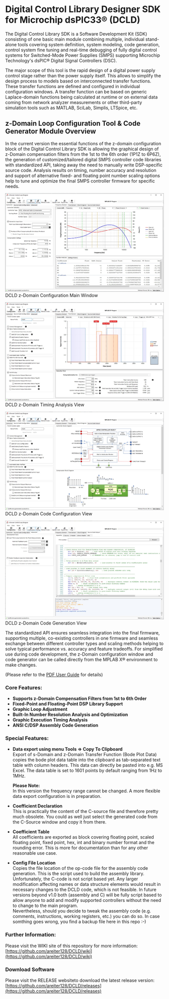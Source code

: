 # Digital Control Library Designer SDK for Microchip dsPIC33® (DCLD)

The Digital Control Library SDK is a Software Development Kit (SDK) consisting of one basic main module combining multiple, individual stand-alone tools covering system definition, system modeling, code generation, control system fine tuning and real-time debugging of fully digital control systems for Switched-Mode Power Supplies (SMPS) supporting Microchip Technology's dsPIC® Digital Signal Controllers (DSC).

The major scope of this tool is the rapid design of a digital power supply control stage rather than the power supply itself. This allows to simplify the design process to models based on interconnected transfer functions. These transfer functions are defined and configured in individual configuration windows. A transfer function can be based on generic Laplace-domain functions being calculated at runtime or on external data coming from network analyzer measurements or other third-party simulation tools such as MATLAB, SciLab, Simplis, LTSpice, etc.

## z-Domain Loop Configuration Tool & Code Generator Module Overview

In the current version the essential functions of the z-domain configuration block of the Digital Control Library SDK is allowing the graphical design of z-Domain compensation filters from the 1st to the 6th order (1P1Z to 6P6Z), the generation of customized/tailored digital SMPS controller code libraries with standardized API, taking away the need to manually write DSP-specific source code. Analysis results on timing, number accuracy and resolution and support of alternative fixed- and floating point number scaling options help to tune and optimize the final SMPS controller firmware for specific needs.

![DCLD z-Domain Configuration Window](./docs/zDLD-main.JPG)
DCLD z-Domain Configuration Main Window

![DCLD z-Domain Timing Analysis View](./docs/zDLD-timing.JPG)
DCLD z-Domain Timing Analysis View

![DCLD z-Domain Code Configuration View](./docs/zDLD-code_config.JPG)
DCLD z-Domain Code Configuration View

![DCLD z-Domain Code Generation View](./docs/zDLD-code_generation.JPG)
DCLD z-Domain Code Generation View

The standardized API ensures seamless integration into the final firmware, supporting multiple, co-existing controllers in one firmware and seamless exchange between different controller types and scaling methods helping to solve typical performance vs. accuracy and feature tradeoffs.
For simplified use during code development, the z-Domain configuration window and code generator can be called directly from the MPLAB X® environment to make changes. 

(Please refer to the [PDF User Guide](./docs/181026g_dcld_beta_user_guide.pdf) for details)

### Core Features:
* **Supports z-Domain Compensation Filters from 1st to 6th Order**
* **Fixed-Point and Floating-Point DSP Library Support**
* **Graphic Loop Adjustment**
* **Built-In Number Resolution Analysis and Optimization**
* **Graphic Execution Timing Analysis**
* **ANSI C/DSP Assembly Code Generation**

### Special Features:
* **Data export using menu Tools => Copy To Clipboard**  
Export of s-Domain and z-Domain Transfer Function (Bode Plot Data) copies the bode plot data table into the clipboard as tab-separated text table with column headers. This data can directly be pasted into e.g. MS Excel. The data table is set to 1601 points by default ranging from 1Hz to 1MHz.  

    **Please Note:**  
    In this version the frequency range cannot be changed. A more flexible data export configuration is in preparation.

* **Coefficient Declaration**  
This is practically the content of the C-source file and therefore pretty much obsolete. You could as well just select the generated code from the C-Source window and copy it from there.

* **Coefficient Table**  
All coefficients are exported as block covering floating point, scaled floating point, fixed point, hex, int and binary number format and the rounding error. This is more for documentation than for any other reasonable use case.

* **Config File Location**  
Copies the file location of the op-code file for the assembly code generation. This is the script used to build the assembly library. Unfortunately, the C-code is not script based yet. Any larger modification affecting names or data structure elements would result in necessary changes to the DCLD code, which is not feasible. In future versions beyond v1.0 both (assembly and C) will be fully script based to allow anyone to add and modify supported controllers without the need to change to the main program.  
Nevertheless, should you decide to tweak the assembly code (e.g. comments, instructions, working registers, etc.) you can do so. In case somthing goes wrong, you find a backup file here in this repo :-)

### Further Information:

Please visit the WIKI site of this repository for more information: [https://github.com/areiter128/DCLD/wiki](https://github.com/areiter128/DCLD/wiki)

### Download Software

Please visit the RELEASE websiteto download the latest release version: [https://github.com/areiter128/DCLD/releases](https://github.com/areiter128/DCLD/releases)

